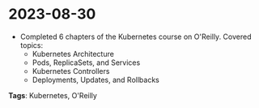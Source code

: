 # 2023-08-30

- Completed 6 chapters of the Kubernetes course on O'Reilly. Covered topics:
    - Kubernetes Architecture
    - Pods, ReplicaSets, and Services
    - Kubernetes Controllers
    - Deployments, Updates, and Rollbacks

**Tags**: Kubernetes, O'Reilly